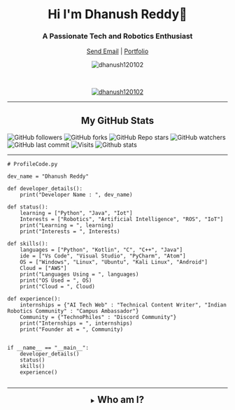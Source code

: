 <h1 align="center">Hi I'm Dhanush Reddy👋 </h1>
<h3 align="center">A Passionate Tech and Robotics Enthusiast</h3>

<p align="center">
	<a href="mailto:dhanush.reddy120102@gmail.com" target="_blank" align="center">Send Email</a> |
	<a href="https://github.com/dhanush120102" target="_blank" align="center">Portfolio</a>
</p>

<p align="center"><img align="center" src="https://github-readme-streak-stats.herokuapp.com/?user=dhanush120102&theme=tokyonight&ring=15f4ee&fire=15f4ee&currStreakNum=a35eff&currStreakLabel=a35eff&sideLabels=4296f5&sideNums=4296f5" alt="dhanush120102" /></p>

<br />

<p align="center"> <a href="https://github.com/ryo-ma/github-profile-trophy"><img src="https://github-profile-trophy.vercel.app/?username=dhanush120102&title=Issues,Followers,PullRequest,MultipleLang,Stars,Commit&theme=onedark&no-bg=true&no-frame=true" alt="dhanush120102" /></a> </p>

<hr />

<p align="center"> <h2 align="center">My GitHub  Stats</h2>
  
![GitHub followers](https://img.shields.io/github/followers/dhanush120102?logo=GitHub%20Followers&style=social)
![GitHub forks](https://img.shields.io/github/forks/dhanush120102/dhanush120102?logo=Forks&style=social)
![GitHub Repo stars](https://img.shields.io/github/stars/dhanush120102/dhanush120102?style=social)
![GitHub watchers](https://img.shields.io/github/watchers/dhanush120102/dhanush120102?logo=Watchers&?style=social)
![GitHub last commit](https://img.shields.io/github/last-commit/dhanush120102/dhanush120102?style=plastic&logo=appveyor)
![Visits](http://estruyf-github.azurewebsites.net/api/VisitorHit?user=dhanush120102&repo=dhanush120102-visitors-badge&countColorcountColor&countColor=%237B1E7A?style=social)
![Github stats](https://github-readme-stats.vercel.app/api?username=dhanush120102)
</p>
<hr />

```
# ProfileCode.py

dev_name = "Dhanush Reddy"

def developer_details():
    print("Developer Name : ", dev_name)

def status():
    learning = ["Python", "Java", "Iot"]
    Interests = ["Robotics", "Artificial Intelligence", "ROS", "IoT"]
    print("Learning = ", learning)
    print("Interests = ", Interests)

def skills():
    languages = ["Python", "Kotlin", "C", "C++", "Java"]
    ide = ["Vs Code", "Visual Studio", "PyCharm", "Atom"]
    OS = ["Windows", "Linux", "Ubuntu", "Kali Linux", "Android"]
    Cloud = ["AWS"]
    print("Languages Using = ", languages)
    print("OS Used = ", OS)
    print("Cloud = ", Cloud)

def experience():
    internships = {"AI Tech Web" : "Technical Content Writer", "Indian Robotics Community" : "Campus Ambassador"}
    Community = {"TechnoPhiles" : "Discord Community"}
    print("Internships = ", internships)
    print("Founder at = ", Community)


if __name__ == "__main__":
    developer_details()
    status()
    skills()
    experience()
    
```
<hr />
<details align="center">
  <summary align="center"><h2 style="display: inline;">Who am I?<h2></summary>
	<p align="center">
		Hi, my name is Dhanush Reddy
<br />


<br />
</p>

<hr />



<details>
	<summary><h2 style="display: inline;">More about My Works</h2></summary>
	<h2 align="center">Community</h2>
	
We have a discord server! [![Discord](https://img.shields.io/discord/779327072727203860.svg?label=&logo=discord&logoColor=ffffff&color=7389D8&labelColor=6A7EC2)](https://discord.gg/EVXCUtJXWw) This should be your first stop to be a TechnoPhhiles. Why don't you introduce yourself right now? 
[Join the TechnoPhiles Discord Server](https://discord.gg/EVXCUtJXWw)


<br />
<hr />


<details align="center">
  <summary align="center"><h2 style="display: inline;">What do I Know?<h2></summary>
	<p align="center">
	
 
## Tech Knowledge:

![Python](https://img.shields.io/badge/Python-3776AB?style=for-the-badge&logo=python&logoColor=white)
![HTML5](https://img.shields.io/badge/HTML5-E34F26?style=for-the-badge&logo=html5&logoColor=white)
![C](https://img.shields.io/badge/C-00599C?style=for-the-badge&logo=c&logoColor=white)
![C++](https://img.shields.io/badge/C%2B%2B-00599C?style=for-the-badge&logo=c%2B%2B&logoColor=white)
![Open CV](	https://img.shields.io/badge/OpenCV-27338e?style=for-the-badge&logo=OpenCV&logoColor=white)
![Microsoft](https://img.shields.io/badge/Microsoft-666666?style=for-the-badge&logo=microsoft&logoColor=white)
![Power Shell](https://img.shields.io/badge/PowerShell-5391FE?style=for-the-badge&logo=PowerShell&logoColor=white)
![Android](https://img.shields.io/badge/Android-3DDC84?style=for-the-badge&logo=android&logoColor=white)
![Windows](https://img.shields.io/badge/Windows-0078D6?style=for-the-badge&logo=windows&logoColor=white)
![Linux](https://img.shields.io/badge/Linux-FCC624?style=for-the-badge&logo=linux&logoColor=black)
![Ubuntu](https://img.shields.io/badge/Ubuntu-E95420?style=for-the-badge&logo=ubuntu&logoColor=white)
![VS Code](https://img.shields.io/badge/Visual_Studio_Code-0078D4?style=for-the-badge&logo=visual%20studio%20code&logoColor=white)
![Visual Studio 2019](https://img.shields.io/badge/Visual_Studio_2019-5C2D91?style=for-the-badge&logo=visual%20studio&logoColor=white)
![Arduino](https://img.shields.io/badge/Arduino_IDE-00979D?style=for-the-badge&logo=arduino&logoColor=white)


<br />
</p>
<hr />
<details align="center">
  <summary align="center"><h2 style="display: inline;">Connect With Me?<h2></summary>
	<p align="center">
	



[![Linkedin](https://img.shields.io/badge/LinkedIn-0077B5?style=plastic&logo=linkedin&logoColor=white)][linkedin]
[![Gmail](https://img.shields.io/badge/Gmail-D14836?style=plastic&logo=gmail&logoColor=white)](mailto:[gmail])
[![Instagram](https://img.shields.io/badge/Instagram-E4405F?style=plastic=instagram&logoColor=white)][instagram]

## Thank you for scroling down!!
</p>
<br />
<hr />

[linkedin]: www.linkedin.com/in/dhanushreddy12
[gmail]: dhanush.reddy120102@gmail.com
[instagram]: https://www.instagram.com/danny_roadster12/



</details>
</details>
</details>


